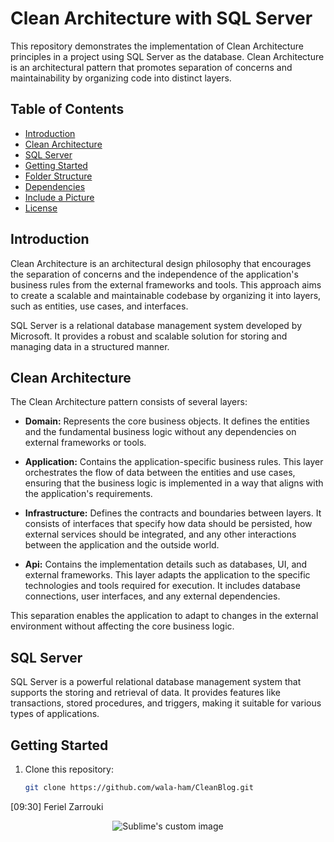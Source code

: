 # Clean Architecture with SQL Server

This repository demonstrates the implementation of Clean Architecture principles in a project using SQL Server as the database. Clean Architecture is an architectural pattern that promotes separation of concerns and maintainability by organizing code into distinct layers.

## Table of Contents

- [Introduction](#introduction)
- [Clean Architecture](#clean-architecture)
- [SQL Server](#sql-server)
- [Getting Started](#getting-started)
- [Folder Structure](#folder-structure)
- [Dependencies](#dependencies)
- [Include a Picture](#include-a-picture)
- [License](#license)

## Introduction

Clean Architecture is an architectural design philosophy that encourages the separation of concerns and the independence of the application's business rules from the external frameworks and tools. This approach aims to create a scalable and maintainable codebase by organizing it into layers, such as entities, use cases, and interfaces.

SQL Server is a relational database management system developed by Microsoft. It provides a robust and scalable solution for storing and managing data in a structured manner.

## Clean Architecture

The Clean Architecture pattern consists of several layers:


- **Domain:** Represents the core business objects. It defines the entities and the fundamental business logic without any dependencies on external frameworks or tools.

- **Application:** Contains the application-specific business rules. This layer orchestrates the flow of data between the entities and use cases, ensuring that the business logic is implemented in a way that aligns with the application's requirements.

- **Infrastructure:** Defines the contracts and boundaries between layers. It consists of interfaces that specify how data should be persisted, how external services should be integrated, and any other interactions between the application and the outside world.

- **Api:** Contains the implementation details such as databases, UI, and external frameworks. This layer adapts the application to the specific technologies and tools required for execution. It includes database connections, user interfaces, and any external dependencies.

This separation enables the application to adapt to changes in the external environment without affecting the core business logic.

## SQL Server

SQL Server is a powerful relational database management system that supports the storing and retrieval of data. It provides features like transactions, stored procedures, and triggers, making it suitable for various types of applications.

## Getting Started

1. Clone this repository:

   ```bash
   git clone https://github.com/wala-ham/CleanBlog.git

[09:30] Feriel Zarrouki
<p align="center">

  <img src="https://github.com/wala-ham/CleanBlog/blob/main/swagger.PNG" alt="Sublime's custom image"/>

</p>
   
